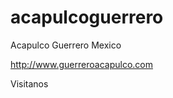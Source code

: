 acapulcoguerrero
================

Acapulco Guerrero Mexico

http://www.guerreroacapulco.com

Visitanos
